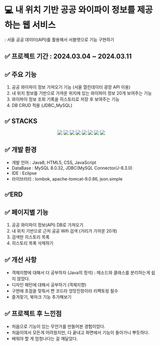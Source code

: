 # 💻 내 위치 기반 공공 와이파이 정보를 제공하는 웹 서비스
: 서울 공공 데이터(API)를 활용해서 서블렛으로 기능 구현하기

## ✅ 프로젝트 기간 : 2024.03.04 ~ 2024.03.11

## ✅ 주요 기능
1. 공공 와이파이 정보 가져오기 기능 (서울 열린데이터 광장 API 이용)
2. 내 위치 정보를 기반으로 가까운 위치에 있는 와이파이 정보 20개 보여주는 기능
3. 와이파이 정보 조회 기록을 히스토리로 저장 후 보여주는 기능
4. DB CRUD 적용 (JDBC_MySQL)

## ✅ STACKS
<div align=center> 
  <img src="https://img.shields.io/badge/java-007396?style=for-the-badge&logo=java&logoColor=white"> 
  <img src="https://img.shields.io/badge/html5-E34F26?style=for-the-badge&logo=html5&logoColor=white"> 
  <img src="https://img.shields.io/badge/css-1572B6?style=for-the-badge&logo=css3&logoColor=white"> 
  <img src="https://img.shields.io/badge/javascript-F7DF1E?style=for-the-badge&logo=javascript&logoColor=black">
  <img src="https://img.shields.io/badge/mysql-4479A1?style=for-the-badge&logo=mysql&logoColor=white"> 
  <img src="https://img.shields.io/badge/apache tomcat-F8DC75?style=for-the-badge&logo=apachetomcat&logoColor=white">
  <img src="https://img.shields.io/badge/github-181717?style=for-the-badge&logo=github&logoColor=white">
  <img src="https://img.shields.io/badge/git-F05032?style=for-the-badge&logo=git&logoColor=white">
</div>

## ✅ 개발 환경
- 개발 언어 : Java8, HTML5, CSS, JavaScript
- DataBase : MySQL 8.0.32, JDBC(MySQL Connector/J-8.3.0)
- IDE : Eclipse
- 라이브러리 : lombok, apache-tomcat-9.0.86, json.simple

## ✅ERD

## ✅ 페이지별 기능
1. 공공 와이파이 정보(API) DB로 가져오기
2. 내 위치 기반으로 근처 공공 Wifi 검색 (거리가 가까운 20개)
3. 검색한 히스토리 목록
4. 히스토리 목록 삭제하기

## ✅ 개선 사항
- 객체지향에 대해서 더 공부하자 (Java의 정석)
  : 메소드와 클래스를 분리하는게 쉽지 않았다.
- 디자인 패턴에 대해서 공부하기 (객체지향)
- 구현에 초점을 맞춰서 짠 코드라 엉망진창이라 리팩토링 필수
- 즐겨찾기, 북마크 기능 추가해보기
  
## ✅ 프로젝트 후 느낀점
- 처음으로 기능이 있는 무언가를 만들어본 경험이었다.
- 처음이여서 모든게 어려웠지만, 다 끝내고 화면에서 기능이 돌아가니 뿌듯하다.
- 배워야 할 게 엄청나다는 걸 깨달았다.



